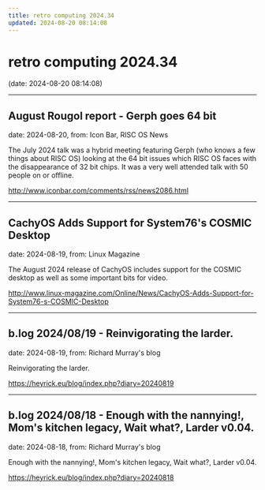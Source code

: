 ```yaml
---
title: retro computing 2024.34
updated: 2024-08-20 08:14:08
---
```


# retro computing 2024.34

(date: 2024-08-20 08:14:08)

---

## August Rougol report - Gerph goes 64 bit

date: 2024-08-20, from: Icon Bar, RISC OS News

The July 2024 talk was a hybrid meeting featuring Gerph (who knows a few things about RISC OS) looking at the 64 bit issues which RISC OS faces with the disappearance of 32 bit chips. It was a very well attended talk with 50 people on or offline. 

<http://www.iconbar.com/comments/rss/news2086.html>

---

## CachyOS Adds Support for System76's COSMIC Desktop

date: 2024-08-19, from: Linux Magazine

<p>The August 2024 release of CachyOS includes support for the COSMIC desktop as well as some important bits for video.</p> 

<http://www.linux-magazine.com/Online/News/CachyOS-Adds-Support-for-System76-s-COSMIC-Desktop>

---

## b.log 2024/08/19 - Reinvigorating the larder.

date: 2024-08-19, from: Richard Murray's blog

Reinvigorating the larder. 

<https://heyrick.eu/blog/index.php?diary=20240819>

---

## b.log 2024/08/18 - Enough with the nannying!, Mom's kitchen legacy, Wait what?, Larder v0.04.

date: 2024-08-18, from: Richard Murray's blog

Enough with the nannying!, Mom's kitchen legacy, Wait what?, Larder v0.04. 

<https://heyrick.eu/blog/index.php?diary=20240818>

